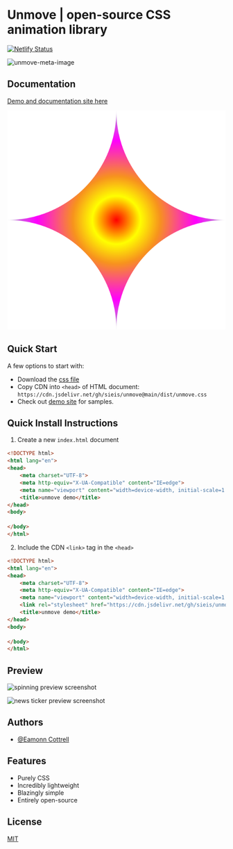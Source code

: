 # Unmove | open-source CSS animation library

[![Netlify Status](https://api.netlify.com/api/v1/badges/bd81c428-84e1-4114-aeac-de9f2d03d292/deploy-status?branch=main)](https://app.netlify.com/sites/unmove/deploys)

![unmove-meta-image](https://user-images.githubusercontent.com/3012159/186456090-a216d2d8-26a6-464b-9ba5-ebda2d50df5a.png)

## Documentation

[Demo and documentation site here](https://unmove.netlify.app/)

![sacred geometry spinner](./site/img/sacred%20spinner.svg)

## Quick Start

A few options to start with: 

* Download the [css file](https://github.com/sieis/unmove/blob/11-getting-started-page/dist/unmove.css)
* Copy CDN into `<head>` of HTML document: `https://cdn.jsdelivr.net/gh/sieis/unmove@main/dist/unmove.css`
* Check out [demo site](https://unmove.netlify.app/) for samples.

## Quick Install Instructions

1. Create a new `index.html` document
```html
<!DOCTYPE html>
<html lang="en">
<head>
    <meta charset="UTF-8">
    <meta http-equiv="X-UA-Compatible" content="IE=edge">
    <meta name="viewport" content="width=device-width, initial-scale=1.0">
    <title>unmove demo</title>
</head>
<body>
    
</body>
</html>
```
2. Include the CDN `<link>` tag in the `<head>`
```html
<!DOCTYPE html>
<html lang="en">
<head>
    <meta charset="UTF-8">
    <meta http-equiv="X-UA-Compatible" content="IE=edge">
    <meta name="viewport" content="width=device-width, initial-scale=1.0">
    <link rel="stylesheet" href="https://cdn.jsdelivr.net/gh/sieis/unmove@main/dist/unmove.css">
    <title>unmove demo</title>
</head>
<body>
    
</body>
</html>
```

## Preview

![spinning preview screenshot](https://media.giphy.com/media/nu28yrrqcgqrTXu5x2/giphy.gif)

![news ticker preview screenshot](https://media.giphy.com/media/2tAwhfKRZhfytIbJu8/giphy.gif)

## Authors

- [@Eamonn Cottrell](https://www.github.com/sieis)


## Features

- Purely CSS
- Incredibly lightweight
- Blazingly simple
- Entirely open-source


## License

[MIT](https://github.com/sieis/unmove/blob/main/LICENSE)
